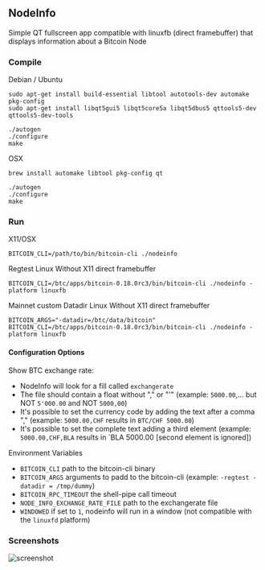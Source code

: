 ## NodeInfo

Simple QT fullscreen app compatible with linuxfb (direct framebuffer) that displays information about a Bitcoin Node


### Compile

Debian / Ubuntu

    sudo apt-get install build-essential libtool autotools-dev automake pkg-config
    sudo apt-get install libqt5gui5 libqt5core5a libqt5dbus5 qttools5-dev qttools5-dev-tools
    
    ./autogen
    ./configure
    make

OSX

    brew install automake libtool pkg-config qt
    
    ./autogen
    ./configure
    make


### Run

X11/OSX

    BITCOIN_CLI=/path/to/bin/bitcoin-cli ./nodeinfo

Regtest Linux Without X11 direct framebuffer

    BITCOIN_CLI=/btc/apps/bitcoin-0.18.0rc3/bin/bitcoin-cli ./nodeinfo -platform linuxfb

Mainnet custom Datadir Linux Without X11 direct framebuffer

    BITCOIN_ARGS="-datadir=/btc/data/bitcoin" BITCOIN_CLI=/btc/apps/bitcoin-0.18.0rc3/bin/bitcoin-cli ./nodeinfo -platform linuxfb

#### Configuration Options

Show BTC exchange rate:

* NodeInfo will look for a fill called `exchangerate`
* The file should contain a float without "," or "'" (example: `5000.00`,... but NOT `5'000.00` and NOT `5000,00`)
* It's possible to set the currency code by adding the text after a comma "," (example: `5000.00,CHF`   results in `BTC/CHF 5000.00`)
* It's possible to set the complete text adding a third element (example: `5000.00,CHF,BLA`    results in `BLA 5000.00 [second element is ignored])

Environment Variables

* `BITCOIN_CLI` path to the bitcoin-cli binary
* `BITCOIN_ARGS` arguments to padd to the bitcoin-cli (example: `-regtest -datadir = /tmp/dummy`)
* `BITCOIN_RPC_TIMEOUT` the shell-pipe call timeout
* `NODE_INFO_EXCHANGE_RATE_FILE` path to the exchangerate file
* `WINDOWED` if set to `1`, nodeinfo will run in a window (not compatible with the `linuxfd` platform)


### Screenshots

![screenshot](https://raw.githubusercontent.com/jonasschnelli/nodeinfo/master/docs/screenshot.png)
